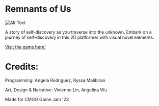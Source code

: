 # Remnants of Us

![Alt Text](https://img.itch.zone/aW1nLzExNzA0MTE3LnBuZw==/original/bHUuLO.png)

A story of self-discovery as you traverse into the unknown. Embark on a journey of self-discovery in this 2D platformer with visual novel elements. 

 [Visit the game here!](https://itch.io/jam/cmgg-game-jam-23/rate/1990788)

# Credits:

Programming: Angela Rodriguez, Ryssa Malibiran

Art, Design & Narrative: Vivienne Lin, Angelina Wu

Made for CMGG Game Jam '23
